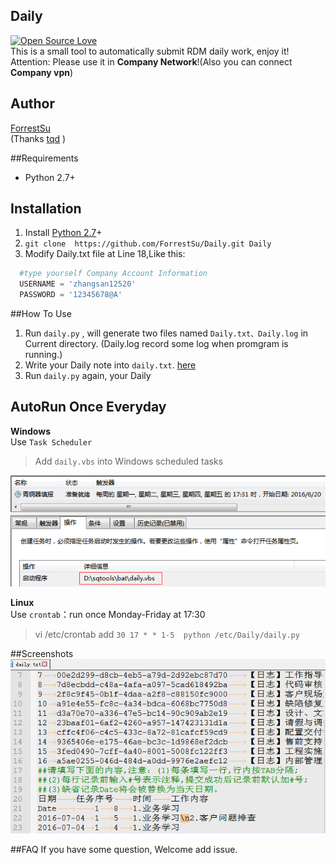## Daily
[![Open Source Love](https://badges.frapsoft.com/os/v1/open-source.svg?v=102)](https://github.com/ForrestSu)  
This is a small tool to automatically submit RDM daily work, enjoy it!  
Attention: Please use it in **Company Network**!(Also you can connect **Company vpn**)  
## Author
[ForrestSu](https://github.com/ForrestSu)  
(Thanks [tqd](https://github.com/tanqidong) )

##Requirements
* Python 2.7+ 

## Installation
1. Install [Python 2.7](https://www.python.org/downloads/)+
2. `git clone  https://github.com/ForrestSu/Daily.git Daily`  
3. Modify Daily.txt file at Line 18,Like this:
```python  
  #type yourself Company Account Information  
  USERNAME = 'zhangsan12520'  
  PASSWORD = '12345678@A' 
``` 

##How To Use
1. Run `daily.py` , will generate two files named `Daily.txt、Daily.log` in Current directory. (Daily.log record some log when promgram is running.)
2. Write your Daily note into `daily.txt`. [here](#screenshots)
3. Run `daily.py` again, your Daily 

## AutoRun Once Everyday
**Windows**  
Use `Task Scheduler`
>Add `daily.vbs` into Windows scheduled tasks  

![RDM](https://github.com/ForrestSu/Daily/blob/master/png/taskschedule.png)

**Linux**  
Use `crontab`：run once Monday-Friday  at 17:30  
>vi /etc/crontab 
>add `30 17 * * 1-5  python /etc/Daily/daily.py`

##Screenshots
![RDM](https://github.com/ForrestSu/Daily/blob/master/png/daily.png)

##FAQ
If you have some question, Welcome add issue.
